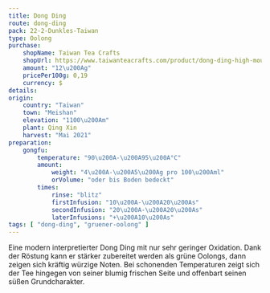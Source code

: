 ```yaml
---
title: Dong Ding
route: dong-ding
pack: 22-2-Dunkles-Taiwan
type: Oolong
purchase:
    shopName: Taiwan Tea Crafts
    shopUrl: https://www.taiwanteacrafts.com/product/dong-ding-high-mountain-heritage-oolong-tea/?attribute_pa_weight=250-g-8-82-oz-save-20&v=3a52f3c22ed6
    amount: "12\u200Ag"
    pricePer100g: 0,19
    currency: $
details:
origin:
    country: "Taiwan"
    town: "Meishan"
    elevation: "1100\u200Am"
    plant: Qing Xin
    harvest: "Mai 2021"
preparation:
    gongfu:
        temperature: "90\u200A-\u200A95\u200A°C"
        amount:
            weight: "4\u200A-\u200A5\u200Ag pro 100\u200Aml"
            orVolume: "oder bis Boden bedeckt"
        times:
            rinse: "blitz"
            firstInfusion: "10\u200A-\u200A20\u200As"
            secondInfusion: "20\u200A-\u200A20\u200As"
            laterInfusions: "+\u200A10\u200As"
tags: [ "dong-ding", "gruener-oolong" ]
---
```

Eine modern interpretierter Dong Ding mit nur sehr geringer Oxidation. Dank der Röstung kann er stärker zubereitet werden als grüne Oolongs, dann zeigen sich kräftig würzige Noten. Bei schonenden Temperaturen zeigt sich der Tee hingegen von seiner blumig frischen Seite und offenbart seinen süßen Grundcharakter.